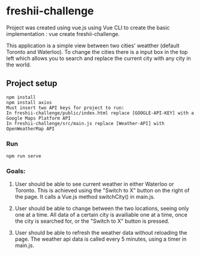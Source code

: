 # freshii-challenge

Project was created using vue.js using Vue CLI to create the basic implementation : vue create freshii-challenge.

This application is a simple view between two cities' weatther (default Toronto and Waterloo).
To change the cities there is a input box in the top left which allows you to search and replace the current city with any city in the world.

## Project setup
```
npm install
npm install axios
Must insert two API keys for project to run:
In freshii-challenge/public/index.html replace [GOOGLE-API-KEY] with a Google Maps Platform API
In freshii-challenge/src/main.js replace [Weather-API] with OpenWeatherMap API
```

### Run
```
npm run serve
```

### Goals:
1. User should be able to see current weather in either Waterloo or Toronto.
This is achieved using the "Switch to X" button on the right of the page. It calls a Vue.js method switchCity() in main.js.

2. User should be able to change between the two locations, seeing only one at a time.
All data of a certain city is availiable one at a time, once the city is searched for, or the "Switch to X" button is pressed.

3. User should be able to refresh the weather data without reloading the page.
The weather api data is called every 5 minutes, using a timer in main.js.
